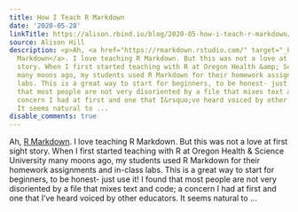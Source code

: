 ```yaml
---
title: How I Teach R Markdown
date: '2020-05-28'
linkTitle: https://alison.rbind.io/blog/2020-05-how-i-teach-r-markdown/
source: Alison Hill
description: <p>Ah, <a href="https://rmarkdown.rstudio.com/" target="_blank" rel="noopener">R
  Markdown</a>. I love teaching R Markdown. But this was not a love at first sight
  story. When I first started teaching with R at Oregon Health &amp; Science University
  many moons ago, my students used R Markdown for their homework assignments and in-class
  labs. This is a great way to start for beginners, to be honest- just use it! I found
  that most people are not very disoriented by a file that mixes text and code; a
  concern I had at first and one that I&rsquo;ve heard voiced by other educators.
  It seems natural to ...
disable_comments: true
---
```

<p>Ah, <a href="https://rmarkdown.rstudio.com/" target="_blank" rel="noopener">R Markdown</a>. I love teaching R Markdown. But this was not a love at first sight story. When I first started teaching with R at Oregon Health &amp; Science University many moons ago, my students used R Markdown for their homework assignments and in-class labs. This is a great way to start for beginners, to be honest- just use it! I found that most people are not very disoriented by a file that mixes text and code; a concern I had at first and one that I&rsquo;ve heard voiced by other educators. It seems natural to ...
